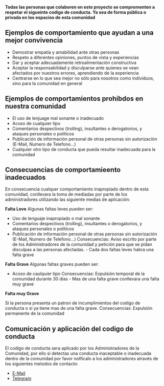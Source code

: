 **Todas las personas que colaboren en este proyecto se compromenten a respetar el sigueinte codigo de conducta. Ya sea de forma pública o privada en los espacios de esta comunidad**

## Ejemplos de comportamiento que ayudan a una mejor convivencia

- Demostrar empatía y amabilidad ante otras personas
- Respeto a diferentes opiniones, puntos de vista y experiencias
- Dar y aceptar adecuadamente retroalimentación constructiva
- Aceptar la responsabilidad y disculparse ante quienes se vean afectados por nuestros errores, aprendiendo de la experiencia
- Centrarse en lo que sea mejor no sólo para nosotros como individuos, sino para la comunidad en general


## Ejemplos de comportamientos prohibdos en nuestra comunidad

- El uso de lenjuage mal sonante o inadecuado
- Acoso de cualquier tipo
- Comentarios despectivos (trolling), insultantes o derogatorios, y ataques personales o políticos
- Publicación de información personal de otras personas sin autorización (E-Mail, Numero de Telefono...)
- Cualquier otro tipo de conducta que pueda resultar inadecuada para la comunidad

## Consecuencias de comportamieento inadecuados

En consecuencia cualquer comportamiento inapropiado dentro de esta comunidad, conllevara la toma de mediadas por parte de los administradores utilizando las siguiente medias de aplicación:

**Falta Leve**
Algunas faltas leves pueden ser:
- Uso de lenguaje inapropiado o mal sonante
- Comentarios despectivos (trolling), insultantes o derogatorios, y ataques personales o políticos
- Publicación de información personal de otras personas sin autorización (E-Mail, Numero de Telefono...)
Consecuencias:
Aviso escrito por parte de los Administradores de la comunidad y petición para que se pidan disculpas a las personas afectadas. - Cada dos faltas leves habra una falta grave

**Falta Grave**
Algunas faltas graves pueden ser:
- Acoso  de caulquier tipo
Consecuencias:
Expulsión temporal de la comunidad durante 30 días - Mas de una falta grave conllevara una falta muy grave

**Falta muy Grave**

Si la persona presenta un patron de incumplimientos del codigo de conducta o si ya tiene mas de una falta grave.
Consecuencias:
Expulsión permanente de la comunidad

## Comunicación y aplicación del codigo de conducta
El codigo de conducta sera aplicado por los Administradores de la Comunidad, por ello si detectas una conducta inaceptable o inadecuada dentro de la comunidad por favor notficalo a los administradores através de los siguientes metodos de contacto:
- [E-Mail](mailto:isaaker.hernan@protonmail.com)
- [Telegram](t.me/isaaker)
